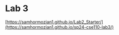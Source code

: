# Lab 3 

[https://samhormozian1.github.io/Lab2_Starter/](https://samhormozian1.github.io/sp24-cse110-lab3/)
